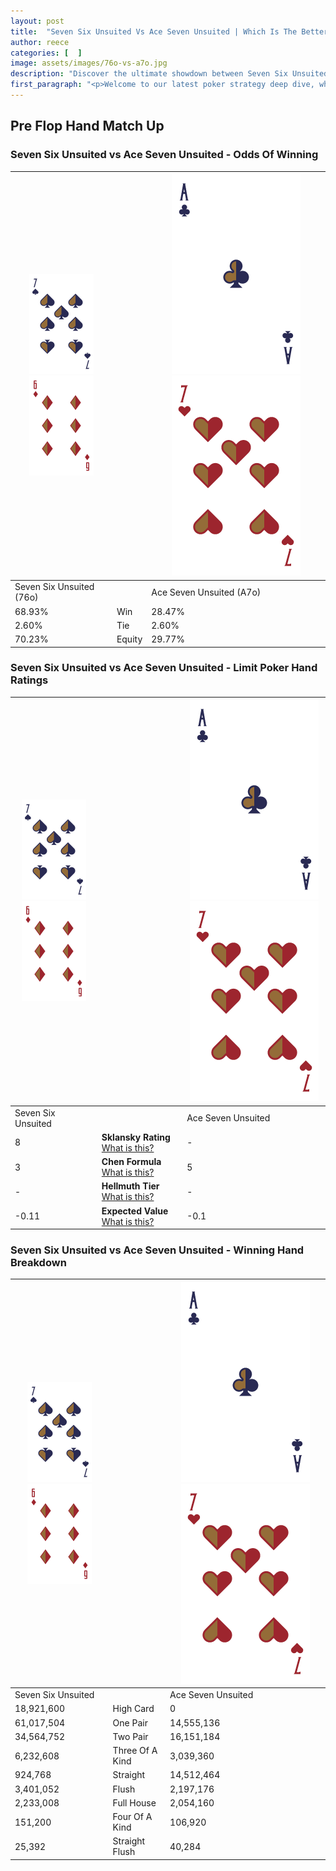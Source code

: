 ```yaml
---
layout: post
title:  "Seven Six Unsuited Vs Ace Seven Unsuited | Which Is The Better Hand In Poker? A Complete Guide"
author: reece
categories: [  ]
image: assets/images/76o-vs-a7o.jpg
description: "Discover the ultimate showdown between Seven Six Unsuited and Ace Seven Unsuited in poker! Uncover the odds, strategies, and scenarios where one hand triumphs over the other. Get ready to up your poker game with this thrilling analysis."
first_paragraph: "<p>Welcome to our latest poker strategy deep dive, where we're pitting two distinct hands against each other in a high-stakes showdown: Seven Six Unsuited vs Ace Seven Unsuited.</p><p>In the dynamic world of poker, every decision counts, and knowing which hand holds the upper hand is key to your success at the table.</p><p>In this article, we'll dissect these two hands, explore the scenarios where one dominates the other, and equip you with the knowledge to make strategic choices that can tip the odds in your favor.</p><p>Get ready to unravel the intriguing dynamics of these poker hands and elevate your game to new heights.</p>"
---
```




[comment]: # (sp0)

## Pre Flop Hand Match Up

<div class="table hand-ratings" markdown="1"> 



### Seven Six Unsuited vs Ace Seven Unsuited - Odds Of Winning


    
| ![image info](assets/images/hand1/7.png) ![image info](assets/images/hand1/6o.png) |  | ![image info](assets/images/hand2/A.png) ![image info](assets/images/hand2/7o.png) |
| -------- | -------- | -------- |
| Seven Six Unsuited (76o) |  | Ace Seven Unsuited (A7o) |
| 68.93% | Win | 28.47% |
| 2.60% | Tie | 2.60% |
| 70.23% | Equity | 29.77% |




[comment]: # (sp1)



### Seven Six Unsuited vs Ace Seven Unsuited - Limit Poker Hand Ratings


    
| ![image info](assets/images/hand1/7.png) ![image info](assets/images/hand1/6o.png) |  | ![image info](assets/images/hand2/A.png) ![image info](assets/images/hand2/7o.png) |
| -------- | -------- | -------- |
| Seven Six Unsuited |  | Ace Seven Unsuited |
| 8 | **Sklansky Rating** [What is this?](/sklansky-rating-explained) | - |
| 3 | **Chen Formula** [What is this?](/chen-formula-explained) | 5 |
| - | **Hellmuth Tier** [What is this?](/Hellmuth-tier-explained) | - |
| -0.11 | **Expected Value** [What is this?](/expected-value-explained) | -0.1 |




[comment]: # (sp2)



### Seven Six Unsuited vs Ace Seven Unsuited - Winning Hand Breakdown


    
| ![image info](assets/images/hand1/7.png) ![image info](assets/images/hand1/6o.png) |  | ![image info](assets/images/hand2/A.png) ![image info](assets/images/hand2/7o.png) |
| -------- | -------- | -------- |
| Seven Six Unsuited |  | Ace Seven Unsuited |
| 18,921,600 | High Card | 0 |
| 61,017,504 | One Pair | 14,555,136 |
| 34,564,752 | Two Pair | 16,151,184 |
| 6,232,608 | Three Of A Kind | 3,039,360 |
| 924,768 | Straight | 14,512,464 |
| 3,401,052 | Flush | 2,197,176 |
| 2,233,008 | Full House | 2,054,160 |
| 151,200 | Four Of A Kind | 106,920 |
| 25,392 | Straight Flush | 40,284 |




[comment]: # (sp3)



</div>

[comment]: # (sp4)



[comment]: # (sp5)

